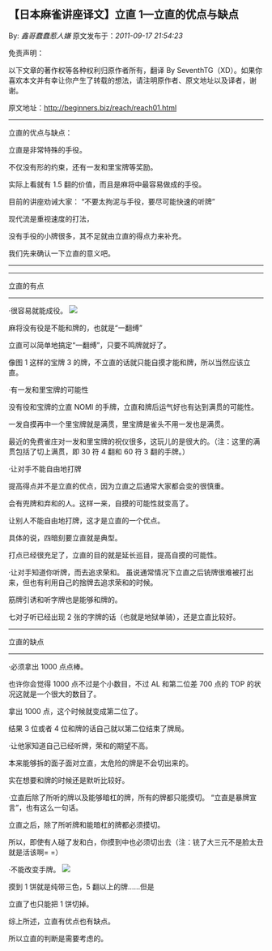 ## 【日本麻雀讲座译文】立直 1—立直的优点与缺点

By: _鑫哥蠢蠢惹人嫌_ 原文发布于：_2011-09-17 21:54:23_

免责声明：

以下文章的著作权等各种权利归原作者所有，翻译 By
SeventhTG（XD）。如果你喜欢本文并有幸让你产生了转载的想法，请注明原作者、原文地址以及译者，谢谢。

原文地址：http://beginners.biz/reach/reach01.html

---

立直的优点与缺点：

立直是非常特殊的手役。

不仅没有形的约束，还有一发和里宝牌等奖励。

实际上看就有 1.5 翻的价值，而且是麻将中最容易做成的手役。

目前的讲座劝诫大家：
“不要太拘泥与手役，要尽可能快速的听牌”

现代流是重视速度的打法，

没有手役的小牌很多，其不足就由立直的得点力来补充。

我们先来确认一下立直的意义吧。

---

---

立直的有点

---

·很容易就能成役。
![](http://s15.sinaimg.cn/middle/7f78b76fxad23017af59e&690)

麻将没有役是不能和牌的，也就是“一翻缚”

立直可以简单地搞定“一翻缚”，只要不鸣牌就好了。

像图 1 这样的宝牌 3 的牌，不立直的话就只能自摸才能和牌，所以当然应该立直。

·有一发和里宝牌的可能性

没有役和宝牌的立直 NOMI 的手牌，立直和牌后运气好也有达到满贯的可能性。

一发自摸再中一个里宝牌就是满贯，里宝牌是雀头不用一发也是满贯。

最近的免费雀庄对一发和里宝牌的祝仪很多，这玩儿的是很大的。（注：这里的满贯包括了切上满贯，即 30 符 4 翻和 60 符 3 翻的手牌。）

·让对手不能自由地打牌

提高得点并不是立直的优点，因为立直之后通常大家都会变的很慎重。

会有兜牌和弃和的人。这样一来，自摸的可能性就变高了。

让别人不能自由地打牌，这才是立直的一个优点。

具体的说，四暗刻要立直就是典型。

打点已经很充足了，立直的目的就是延长巡目，提高自摸的可能性。

·让对手知道你听牌，而去追求荣和。
虽说通常情况下立直之后铳牌很难被打出来，但也有利用自己的捨牌去追求荣和的时候。

筋牌引诱和听字牌也是能够和牌的。

七对子听已经出现 2 张的字牌的话（也就是地狱单骑），还是立直比较好。

---

立直的缺点

---

·必须拿出 1000 点点棒。

也许你会觉得 1000 点不过是个小数目，不过 AL 和第二位差 700 点的 TOP 的状况这就是一个很大的数目了。

拿出 1000 点，这个时候就变成第二位了。

结果 3 位或者 4 位和牌的话自己就以第二位结束了牌局。

·让他家知道自己已经听牌，荣和的期望不高。

本来能够拆的面子面对立直，太危险的牌是不会切出来的。

实在想要和牌的时候还是默听比较好。

·立直后除了所听的牌以及能够暗杠的牌，所有的牌都只能摸切。
“立直是暴牌宣言”，也有这么一句话。

立直之后，除了所听牌和能暗杠的牌都必须摸切。

所以，即使有人碰了发和白，你摸到中也必须切出去（注：铳了大三元不是脸太丑就是活该啊= =）

·不能改变手牌。
![](http://s3.sinaimg.cn/middle/7f78b76fg77b6beb56e02&690)

摸到 1 饼就是纯带三色，5 翻以上的牌……但是

立直了也只能把 1 饼切掉。

综上所述，立直有优点也有缺点。

所以立直的判断是需要考虑的。
